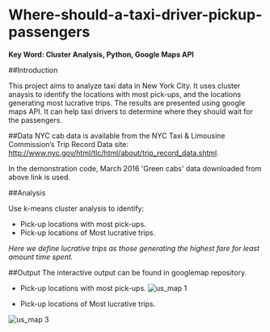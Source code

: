 # Where-should-a-taxi-driver-pickup-passengers
**Key Word: Cluster Analysis, Python, Google Maps API**

##Introduction

This project aims to analyze taxi data in New York City. It uses cluster anaysis to identify the locations with most pick-ups, and the locations generating most lucrative trips. The results are presented using google maps API. It can help taxi drivers to determine where they should wait for the passengers. 

##Data
NYC cab data is available from the NYC Taxi & Limousine Commission’s Trip Record Data site: http://www.nyc.gov/html/tlc/html/about/trip_record_data.shtml. 

In the demonstration code, March 2016 'Green cabs' data downloaded from above link is used. 

##Analysis

Use k-means cluster analysis to identify: 

* Pick-up locations with most pick-ups.
* Pick-up locations of Most lucrative trips.

_Here we define lucrative trips as those generating the highest fare for least amount time spent._

##Output
The interactive output can be found in googlemap repository.

* Pick-up locations with most pick-ups.
![us_map 1](https://github.com/qianmx/Where-should-a-taxi-driver-pickup-passengers/blob/master/screenshot/most_pickup1.png)


* Pick-up locations of Most lucrative trips.

![us_map 3](https://github.com/qianmx/Where-should-a-taxi-driver-pickup-passengers/blob/master/screenshot/lucrative_location1.png)

